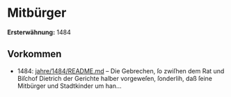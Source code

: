 # Mitbürger

**Ersterwähnung:** 1484

## Vorkommen
- 1484: [jahre/1484/README.md](../jahre/1484/README.md) – Die Gebrechen, ſo zwiſhen dem Rat und Biſchof
Dietrich der Gerichte halber vorgeweſen, ſonderlih, daß
ſeine Mitbürger und Stadtkinder um han...
